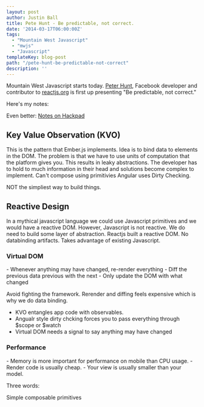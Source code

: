 ```yaml
---
layout: post
author: Justin Ball
title: Pete Hunt - Be predictable, not correct.
date: '2014-03-17T06:00:00Z'
tags:
  - "Mountain West Javascript"
  - "mwjs"
  - "Javascript"
templateKey: blog-post
path: "/pete-hunt-be-predictable-not-correct"
description: ''
---
```


Mountain West Javascript starts today. <a href="https://twitter.com/floydophone">Peter Hunt</a>, Facebook developer and contributor to
<a href="http://facebook.github.io/react/">reactjs.org</a> is first up presenting "Be predictable, not correct."

Here's my notes:

Even better: <a href="https://hackpad.com/Secrets-of-the-Virtual-DOM-ULWeSrnO3cF">Notes on Hackpad</a>

<h2>Key Value Observation (KVO)</h2>
This is the pattern that Ember.js implements. Idea is to bind data to elements in the DOM.
The problem is that we have to use units of computation that the platform gives you. This results in leaky abstractions. The developer
has to hold to much information in their head and solutions become complex to implement. Can't compose using primitivies
Angular uses Dirty Checking.

NOT the simpliest way to build things.

<h2>Reactive Design</h2>
In a mythical javascript language we could use Javascript primitives and we would have a reactive DOM.
However, Javascript is not reactive. We do need to build some layer of abstraction. Reactjs built a reactive DOM.
No databinding artifacts. Takes advantage of existing Javascript.

<h3>Virtual DOM</h3>
- Whenever anything may have changed, re-render everything
- Diff the previous data previous with the next
- Only update the DOM with what changed

Avoid fighting the framework. Rerender and diffing feels expensive which is why we do data binding.

- KVO entangles app code with observables.
- Angualr style dirty chcking forces you to pass everything through $scope or $watch
- Virtual DOM needs a signal to say anything may have changed

<h3>Performance</h3>
- Memory is more important for performance on mobile than CPU usage.
- Render code is usually cheap.
- Your view is usually smaller than your model.

<p>Three words:</p>
Simple composable primitives


